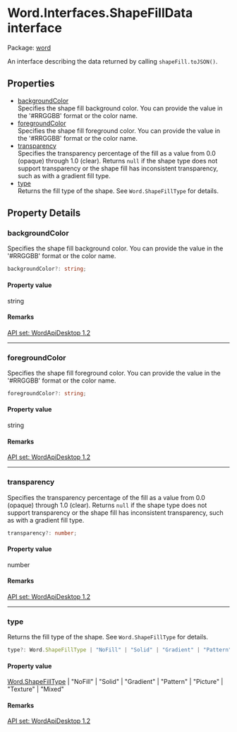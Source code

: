 # Word.Interfaces.ShapeFillData interface

Package: [word](/en-us/javascript/api/word)

An interface describing the data returned by calling `shapeFill.toJSON()`.

## Properties

- [backgroundColor](#word-word-interfaces-shapefilldata-backgroundcolor-member)  
  Specifies the shape fill background color. You can provide the value in the '#RRGGBB' format or the color name.
- [foregroundColor](#word-word-interfaces-shapefilldata-foregroundcolor-member)  
  Specifies the shape fill foreground color. You can provide the value in the '#RRGGBB' format or the color name.
- [transparency](#word-word-interfaces-shapefilldata-transparency-member)  
  Specifies the transparency percentage of the fill as a value from 0.0 (opaque) through 1.0 (clear). Returns `null` if the shape type does not support transparency or the shape fill has inconsistent transparency, such as with a gradient fill type.
- [type](#word-word-interfaces-shapefilldata-type-member)  
  Returns the fill type of the shape. See `Word.ShapeFillType` for details.

## Property Details

### backgroundColor
<a id="word-word-interfaces-shapefilldata-backgroundcolor-member"></a>

Specifies the shape fill background color. You can provide the value in the '#RRGGBB' format or the color name.

```typescript
backgroundColor?: string;
```

#### Property value
string

#### Remarks
[API set: WordApiDesktop 1.2](/en-us/javascript/api/requirement-sets/word/word-api-requirement-sets)

---

### foregroundColor
<a id="word-word-interfaces-shapefilldata-foregroundcolor-member"></a>

Specifies the shape fill foreground color. You can provide the value in the '#RRGGBB' format or the color name.

```typescript
foregroundColor?: string;
```

#### Property value
string

#### Remarks
[API set: WordApiDesktop 1.2](/en-us/javascript/api/requirement-sets/word/word-api-requirement-sets)

---

### transparency
<a id="word-word-interfaces-shapefilldata-transparency-member"></a>

Specifies the transparency percentage of the fill as a value from 0.0 (opaque) through 1.0 (clear). Returns `null` if the shape type does not support transparency or the shape fill has inconsistent transparency, such as with a gradient fill type.

```typescript
transparency?: number;
```

#### Property value
number

#### Remarks
[API set: WordApiDesktop 1.2](/en-us/javascript/api/requirement-sets/word/word-api-requirement-sets)

---

### type
<a id="word-word-interfaces-shapefilldata-type-member"></a>

Returns the fill type of the shape. See `Word.ShapeFillType` for details.

```typescript
type?: Word.ShapeFillType | "NoFill" | "Solid" | "Gradient" | "Pattern" | "Picture" | "Texture" | "Mixed";
```

#### Property value
[Word.ShapeFillType](/en-us/javascript/api/word/word.shapefilltype) | "NoFill" | "Solid" | "Gradient" | "Pattern" | "Picture" | "Texture" | "Mixed"

#### Remarks
[API set: WordApiDesktop 1.2](/en-us/javascript/api/requirement-sets/word/word-api-requirement-sets)